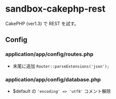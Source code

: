 sandbox-cakephp-rest
====================

CakePHP (ver1.3) で REST を試す。


Config
--------------------

### application/app/config/routes.php

* 末尾に追加 `Router::parseExtensions('json');`

### application/app/config/database.php

* $default の `'encoding' => 'utf8'` コメント解除
